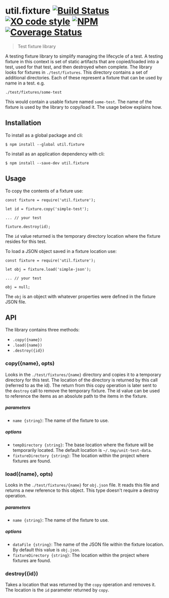 # util.fixture [![Build Status](https://travis-ci.org/jmquigley/util.fixture.svg?branch=master)](https://travis-ci.org/jmquigley/util.fixture) [![XO code style](https://img.shields.io/badge/code_style-XO-5ed9c7.svg)](https://github.com/sindresorhus/xo) [![NPM](https://img.shields.io/npm/v/util.fixture.svg)](https://www.npmjs.com/package/util.fixture) [![Coverage Status](https://coveralls.io/repos/github/jmquigley/util.fixture/badge.svg?branch=master)](https://coveralls.io/github/jmquigley/util.fixture?branch=master)

> Test fixture library

A testing fixture library to simplify managing the lifecycle of a test.  A testing fixture in this context is set of static artifacts that are copied/loaded into a test, used for that test, and then destroyed when complete.  The library looks for fixtures in `./test/fixtures`.  This directory contains a set of additional directories.  Each of these represent a fixture that can be used by name in a test.  e.g.  

    ./test/fixtures/some-test
     
This would contain a usable fixture named `some-test`.  The name of the fixture is used by the library to copy/load it.  The usage below explains how.

## Installation

To install as a global package and cli:
```
$ npm install --global util.fixture
```

To install as an application dependency with cli:
```
$ npm install --save-dev util.fixture
```

## Usage

To copy the contents of a fixture use:
```
const fixture = require('util.fixture');

let id = fixture.copy('simple-test');

... // your test

fixture.destroy(id);
```
The `id` value returned is the temporary directory location where the fixture resides for this test.


To load a JSON object saved in a fixture location use:
```
const fixture = require('util.fixture');

let obj = fixture.load('simple-json');

... // your test

obj = null;
``` 
The `obj` is an object with whatever properties were defined in the fixture JSON file.


## API
The library contains three methods:

- `.copy({name})`
- `.load({name})`
- `.destroy({id})`

### copy({name}, opts)
Looks in the `./test/fixtures/{name}` directory and copies it to a temporary directory for this test.  The location of the directory is returned by this call (referred to as the id).  The return from this copy operation is later sent to the `destroy` call to remove the temporary fixture.  The id value can be used to reference the items as an absolute path to the items in the fixture.

##### parameters
- `name {string}`: The name of the fixture to use.

##### options
- `tempDirectory {string}`: The base location where the fixture will be temporarily located.  The default location is `~/.tmp/unit-test-data`.
- `fixtureDirectory {string}`: The location within the project where fixtures are found.

### load({name}, opts)
Looks in the `./test/fixtures/{name}` for `obj.json` file.  It reads this file and returns a new reference to this object.  This type doesn't require a destroy operation.

##### parameters
- `name {string}`: The name of the fixture to use.

##### options
- `dataFile {string}`: The name of the JSON file within the fixture location.  By default this value is `obj.json`.
- `fixtureDirectory {string}`: The location within the project where fixtures are found.

### destroy({id})
Takes a location that was returned by the `copy` operation and removes it.  The location is the `id` parameter returned by `copy`.
